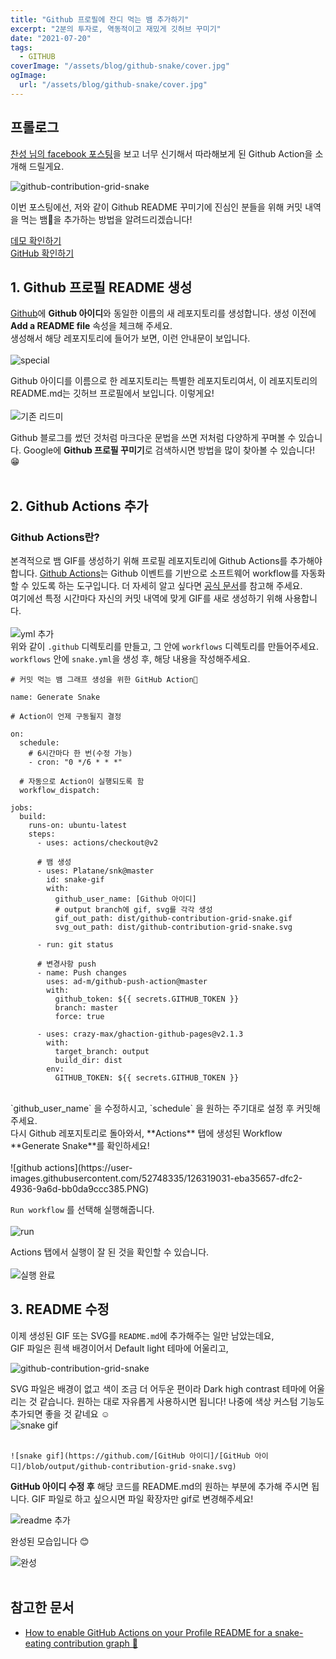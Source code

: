 ```yaml
---
title: "Github 프로필에 잔디 먹는 뱀 추가하기"
excerpt: "2분의 투자로, 역동적이고 재밌게 깃허브 꾸미기"
date: "2021-07-20"
tags:
  - GITHUB
coverImage: "/assets/blog/github-snake/cover.jpg"
ogImage:
  url: "/assets/blog/github-snake/cover.jpg"
---
```


## 프롤로그

[찬성 님의 facebook 포스팅][facebook-posting]을 보고 너무 신기해서 따라해보게 된 Github Action을 소개해 드릴게요.

![github-contribution-grid-snake](https://user-images.githubusercontent.com/52748335/125471173-30203e61-5705-43f9-9a85-afa9d643d45a.gif)

이번 포스팅에선, 저와 같이 Github README 꾸미기에 진심인 분들을 위해 커밋 내역을 먹는 뱀🐍을 추가하는 방법을 알려드리겠습니다!

[데모 확인하기][demo-site]  
[GitHub 확인하기][github-snk]

## 1. Github 프로필 README 생성

[Github][github-main]에 **Github 아이디**와 동일한 이름의 새 레포지토리를 생성합니다.
생성 이전에 **Add a README file** 속성을 체크해 주세요.  
생성해서 해당 레포지토리에 들어가 보면, 이런 안내문이 보입니다.
<br/><br/>
![special](https://user-images.githubusercontent.com/52748335/126091043-b18d702d-e01b-4a2b-9c5a-604c719de423.PNG)<br/>

Github 아이디를 이름으로 한 레포지토리는 특별한 레포지토리여서, 이 레포지토리의 README.md는
깃허브 프로필에서 보입니다. 이렇게요!<br/><br/>
![기존 리드미](https://user-images.githubusercontent.com/52748335/126091437-80f02fb3-8545-43e1-87ac-2ae6ee744561.PNG)
<br/>

Github 블로그를 썼던 것처럼 마크다운 문법을 쓰면 저처럼 다양하게 꾸며볼 수 있습니다. Google에 **Github 프로필 꾸미기**로 검색하시면 방법을 많이 찾아볼 수 있습니다! 😁<br/>
<br/>

## 2. Github Actions 추가

### Github Actions란?

본격적으로 뱀 GIF를 생성하기 위해 프로필 레포지토리에 Github Actions를 추가해야 합니다.
[Github Actions][github-actions]는 Github 이벤트를 기반으로 소프트웨어 workflow를 자동화할 수 있도록 하는 도구입니다. 더 자세히 알고
싶다면 [공식 문서][github-actions-docs]를 참고해 주세요.  
여기에선 특정 시간마다 자신의 커밋 내역에 맞게 GIF를 새로 생성하기 위해 사용합니다.<br/><br/>
![yml 추가](https://user-images.githubusercontent.com/52748335/126317621-76ce7c5c-c4a2-45ca-a9dd-b5188b36d73c.PNG)<br/>
위와 같이 `.github` 디렉토리를 만들고, 그 안에 `workflows` 디렉토리를 만들어주세요.
`workflows` 안에 `snake.yml`을 생성 후, 해당 내용을 작성해주세요.

```
# 커밋 먹는 뱀 그래프 생성을 위한 GitHub Action🐍

name: Generate Snake

# Action이 언제 구동될지 결정

on:
  schedule:
    # 6시간마다 한 번(수정 가능)
    - cron: "0 */6 * * *"

  # 자동으로 Action이 실행되도록 함
  workflow_dispatch:

jobs:
  build:
    runs-on: ubuntu-latest
    steps:
      - uses: actions/checkout@v2

      # 뱀 생성
      - uses: Platane/snk@master
        id: snake-gif
        with:
          github_user_name: [Github 아이디]
          # output branch에 gif, svg를 각각 생성
          gif_out_path: dist/github-contribution-grid-snake.gif
          svg_out_path: dist/github-contribution-grid-snake.svg

      - run: git status

      # 변경사항 push
      - name: Push changes
        uses: ad-m/github-push-action@master
        with:
          github_token: ${{ secrets.GITHUB_TOKEN }}
          branch: master
          force: true

      - uses: crazy-max/ghaction-github-pages@v2.1.3
        with:
          target_branch: output
          build_dir: dist
        env:
          GITHUB_TOKEN: ${{ secrets.GITHUB_TOKEN }}
```

<br/>
`github_user_name` 을 수정하시고, `schedule` 을 원하는 주기대로 설정 후 커밋해주세요.  
<br/>
다시 Github 레포지토리로 돌아와서, **Actions** 탭에 생성된 Workflow **Generate Snake**를 확인하세요! <br/><br/>
![github actions](https://user-images.githubusercontent.com/52748335/126319031-eba35657-dfc2-4936-9a6d-bb0da9ccc385.PNG)<br/>

`Run workflow` 를 선택해 실행해줍니다.<br/><br/>
![run](https://user-images.githubusercontent.com/52748335/126319154-b4b6a0b4-e3fc-481e-95e7-fca8939263d5.PNG)<br/>

Actions 탭에서 실행이 잘 된 것을 확인할 수 있습니다.<br/><br/>
![실행 완료](https://user-images.githubusercontent.com/52748335/126319484-f92f88f6-2eaa-42a3-b1a4-d78a5b1aa945.PNG)

## 3. README 수정

이제 생성된 GIF 또는 SVG를 `README.md`에 추가해주는 일만 남았는데요,  
GIF 파일은 흰색 배경이어서 Default light 테마에 어울리고, <br/>

![github-contribution-grid-snake](https://user-images.githubusercontent.com/52748335/126324403-01747446-9a5d-410c-8bb5-96ca13e8a017.gif)<br/>

SVG 파일은 배경이 없고 색이 조금 더 어두운 편이라 Dark high contrast 테마에 어울리는 것 같습니다. 원하는 대로 자유롭게 사용하시면 됩니다! 나중에 색상 커스텀 기능도 추가되면 좋을 것 같네요
☺ <br/>
![snake gif](https://raw.githubusercontent.com/6h15m/6h15m/output/github-contribution-grid-snake.svg)<br/>
<br/>

```
![snake gif](https://github.com/[GitHub 아이디]/[GitHub 아이디]/blob/output/github-contribution-grid-snake.svg)
```

**GitHub 아이디 수정 후** 해당 코드를 README.md의 원하는 부분에 추가해 주시면 됩니다. GIF 파일로 하고 싶으시면 파일 확장자만 gif로 변경해주세요!
<br/>

![readme 추가](https://user-images.githubusercontent.com/52748335/126319766-dd6587fe-4b85-4dae-aa54-955b6525f30f.PNG)<br/>

완성된 모습입니다 😊<br/>

![완성](https://user-images.githubusercontent.com/52748335/126325009-491bfa72-fe43-4752-a249-93ed82bc621f.PNG)<br/>
<br/>

## 참고한 문서

- [How to enable GitHub Actions on your Profile README for a snake-eating contribution graph 🐍][reference]

[github-main]: https://github.com
[facebook-posting]: https://www.facebook.com/Thomas.CS.Park/posts/10221387355058694
[demo-site]: https://platane.github.io/snk/
[github-snk]: https://github.com/Platane/snk
[github-actions]: https://github.com/features/actions
[github-actions-docs]: https://docs.github.com/en/actions/learn-github-actions
[reference]: https://dev.to/mishmanners/how-to-enable-github-actions-on-your-profile-readme-for-a-contribution-graph-4l66?fbclid=iwar2bgcj9b_0owzs_zr5e45y1nbir-9768lyzt1y5a7e4rd4dwwrtauuliss
